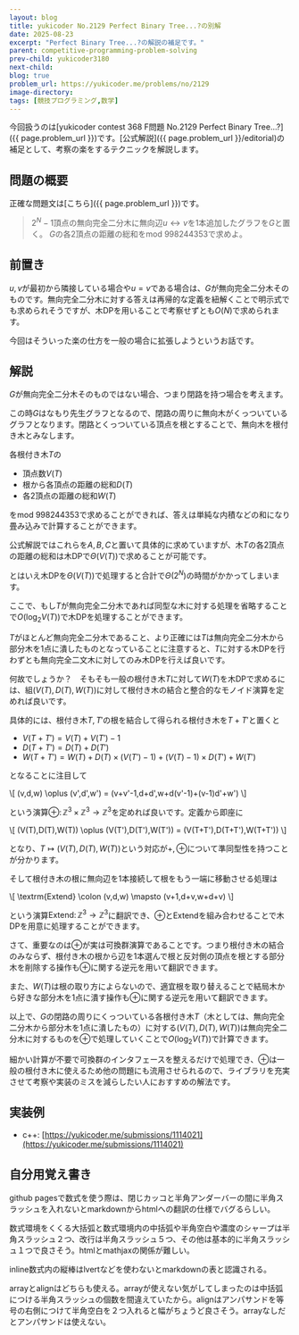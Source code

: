 ```yaml
---
layout: blog
title: yukicoder No.2129 Perfect Binary Tree...?の別解
date: 2025-08-23
excerpt: "Perfect Binary Tree...?の解説の補足です。"
parent: competitive-programming-problem-solving
prev-child: yukicoder3180
next-child: 
blog: true
problem_url: https://yukicoder.me/problems/no/2129
image-directory: 
tags: [競技プログラミング,数学]
---
```


今回扱うのは[yukicoder contest 368 F問題 No.2129 Perfect Binary Tree...?]({{ page.problem_url }})です。[公式解説]({{ page.problem_url }}/editorial)の補足として、考察の楽をするテクニックを解説します。


## 問題の概要

正確な問題文は[こちら]({{ page.problem_url }})です。

> $2^N - 1$頂点の無向完全二分木に無向辺$u \leftrightarrow v$を$1$本追加したグラフを$G$と置く。
> $G$の各$2$頂点の距離の総和をmod $998244353$で求めよ。


## 前置き

$u,v$が最初から隣接している場合や$u = v$である場合は、$G$が無向完全二分木そのものです。無向完全二分木に対する答えは再帰的な定義を紐解くことで明示式でも求められそうですが、木DPを用いることで考察せずとも$O(N)$で求められます。

今回はそういった楽の仕方を一般の場合に拡張しようというお話です。


## 解説

$G$が無向完全二分木そのものではない場合、つまり閉路を持つ場合を考えます。

この時$G$はなもり先生グラフとなるので、閉路の周りに無向木がくっついているグラフとなります。閉路とくっついている頂点を根とすることで、無向木を根付き木とみなします。

各根付き木$T$の

- 頂点数$V(T)$
- 根から各頂点の距離の総和$D(T)$
- 各$2$頂点の距離の総和$W(T)$

をmod $998244353$で求めることができれば、答えは単純な内積などの和になり畳み込みで計算することができます。

公式解説ではこれらを$A,B,C$と置いて具体的に求めていますが、木$T$の各$2$頂点の距離の総和は木DPで$\Theta(V(T))$で求めることが可能です。

とはいえ木DPを$\Theta(V(T))$で処理すると合計で$\Theta(2^N)$の時間がかかってしまいます。

ここで、もし$T$が無向完全二分木であれば同型な木に対する処理を省略することで$O(\log_2 V(T))$で木DPを処理することができます。

$T$がほとんど無向完全二分木であること、より正確には$T$は無向完全二分木から部分木を$1$点に潰したものとなっていることに注意すると、$T$に対する木DPを行わずとも無向完全二文木に対してのみ木DPを行えば良いです。

何故でしょうか？　そもそも一般の根付き木$T$に対して$W(T)$を木DPで求めるには、組$(V(T),D(T),W(T))$に対して根付き木の結合と整合的なモノイド演算を定めれば良いです。

具体的には、根付き木$T,T'$の根を結合して得られる根付き木を$T+T'$と置くと

- $V(T+T') = V(T) + V(T') - 1$
- $D(T+T') = D(T) + D(T')$
- $W(T+T') = W(T) + D(T) \times (V(T') - 1) + (V(T) - 1) \times D(T') + W(T')$

となることに注目して

\\[
(v,d,w) \oplus (v',d',w') = (v+v'-1,d+d',w+d(v'-1)+(v-1)d'+w')
\\]

という演算$\oplus \colon \mathbb{Z}^3 \times \mathbb{Z}^3 \to \mathbb{Z}^3$を定めれば良いです。定義から即座に

\\[
(V(T),D(T),W(T)) \oplus (V(T'),D(T'),W(T')) = (V(T+T'),D(T+T'),W(T+T'))
\\]

となり、$T \mapsto (V(T),D(T),W(T))$という対応が$+,\oplus$について準同型性を持つことが分かります。

そして根付き木の根に無向辺を$1$本接続して根をもう一端に移動させる処理は

\\[
\textrm{Extend} \colon (v,d,w) \mapsto (v+1,d+v,w+d+v)
\\]

という演算$\textrm{Extend} \colon \mathbb{Z}^3 \to \mathbb{Z}^3$に翻訳でき、$\oplus$と$\textrm{Extend}$を組み合わせることで木DPを用意に処理することができます。

さて、重要なのは$\oplus$が実は可換群演算であることです。つまり根付き木の結合のみならず、根付き木の根から辺を$1$本選んで根と反対側の頂点を根とする部分木を削除する操作も$\oplus$に関する逆元を用いて翻訳できます。

また、$W(T)$は根の取り方によらないので、適宜根を取り替えることで結局木から好きな部分木を$1$点に潰す操作も$\oplus$に関する逆元を用いて翻訳できます。

以上で、$G$の閉路の周りにくっついている各根付き木$T$（木としては、無向完全二分木から部分木を$1$点に潰したもの）に対する$(V(T),D(T),W(T))$は無向完全二分木に対するものを$\oplus$で処理していくことで$O(\log_2 V(T))$で計算できます。

細かい計算が不要で可換群のインタフェースを整えるだけで処理でき、$\oplus$は一般の根付き木に使えるため他の問題にも流用させられるので、ライブラリを充実させて考察や実装のミスを減らしたい人におすすめの解法です。


## 実装例

- c++: [https://yukicoder.me/submissions/1114021](https://yukicoder.me/submissions/1114021)


## 自分用覚え書き

github pagesで数式を使う際は、閉じカッコと半角アンダーバーの間に半角スラッシュを入れないとmarkdownからhtmlへの翻訳の仕様でバグるらしい。

数式環境をくくる大括弧と数式環境内の中括弧や半角空白や濃度のシャープは半角スラッシュ２つ、改行は半角スラッシュ５つ、その他は基本的に半角スラッシュ１つで良さそう。htmlとmathjaxの関係が難しい。

inline数式内の縦棒はlvertなどを使わないとmarkdownの表と認識される。

arrayとalignはどちらも使える。arrayが使えない気がしてしまったのは中括弧につける半角スラッシュの個数を間違えていたから。alignはアンパサンドを等号の右側につけて半角空白を２つ入れると幅がちょうど良さそう。arrayなしだとアンパサンドは使えない。
